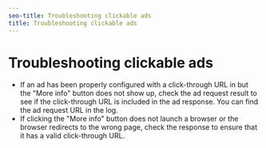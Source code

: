 ```yaml
---
seo-title: Troubleshooting clickable ads
title: Troubleshooting clickable ads
---
```


# Troubleshooting clickable ads


* If an ad has been properly configured with a click-through URL in  but the "More info" button does not show up, check the  ad request result to see if the click-through URL is included in the ad response. You can find the  ad request URL in the log. <!-- What log are we talking about here? I didn't find any URL information in the logs. Can I provide a path where they can find the log? -->
* If clicking the "More info" button does not launch a browser or the browser redirects to the wrong page, check the  response to ensure that it has a valid click-through URL.

